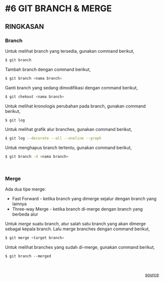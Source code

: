 # #6 GIT BRANCH & MERGE

## RINGKASAN
### Branch
Untuk melihat branch yang tersedia, gunakan command berikut,
```sh
$ git branch
```
Tambah branch dengan command berikut,
```sh
$ git branch <nama branch>
```
Ganti branch yang sedang dimodifikasi dengan command berikut,
```sh
$ git chekout <nama branch>
```
Untuk melihat kronologis perubahan pada branch, gunakan command berikut,
```sh
$ git log
```
Untuk melihat grafik alur branches, gunakan command berikut,
```sh
$ git log --decorate --all --oneline --graph
```
Untuk menghapus branch tertentu, gunakan command berikut,
```sh
$ git branch -d <nama branch>
```

<p>&nbsp;</p>

### Merge
Ada dua tipe merge:
- Fast Forward - ketika branch yang dimerge sejalur dengan branch yang lainnya
- Three-way Merge - ketika branch di-merge dengan branch yang berbeda alur

Untuk _merge_ suatu branch, atur salah satu branch yang akan dimerge sebagai kepala branch. Lalu merge branches dengan command berikut,
```sh
$ git merge <target branch>
```
Untuk melihat branches yang sudah di-merge, gunakan command berikut,
```
$ git branch --merged
```

<p>&nbsp;</p>

<a style='display: block; text-align: right;' href="https://youtu.be/EGl7KxVOyNs">source</a>
